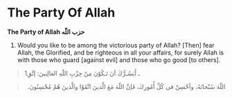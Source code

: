 The Party Of Allah
==================

**The Party of Allah حزب اللّه**

1. Would you like to be among the victorious party of Allah? [Then] fear
Allah, the Glorified, and be righteous in all your affairs, for surely
Allah is with those who guard [against evil] and those who go good [to
others].

> 1ـ أَيَسُـرُّكَ أنَ تَـكُوْنَ مِنْ حِزْبِ اللّهِ الغالِبينَ: إتَّقِ
<blockquote dir="rtl">
  <p>
اللّهَ سُبْحانَهُ، وأحْسِنْ في كُلِّ أُمُورِكَ، فَإنَّ اللّهَ مَعَ
الَّذينَ اتَّقَوْا والَّذينَ هُمْ مُحْسِنُونَ.
  </p>
</blockquote>


